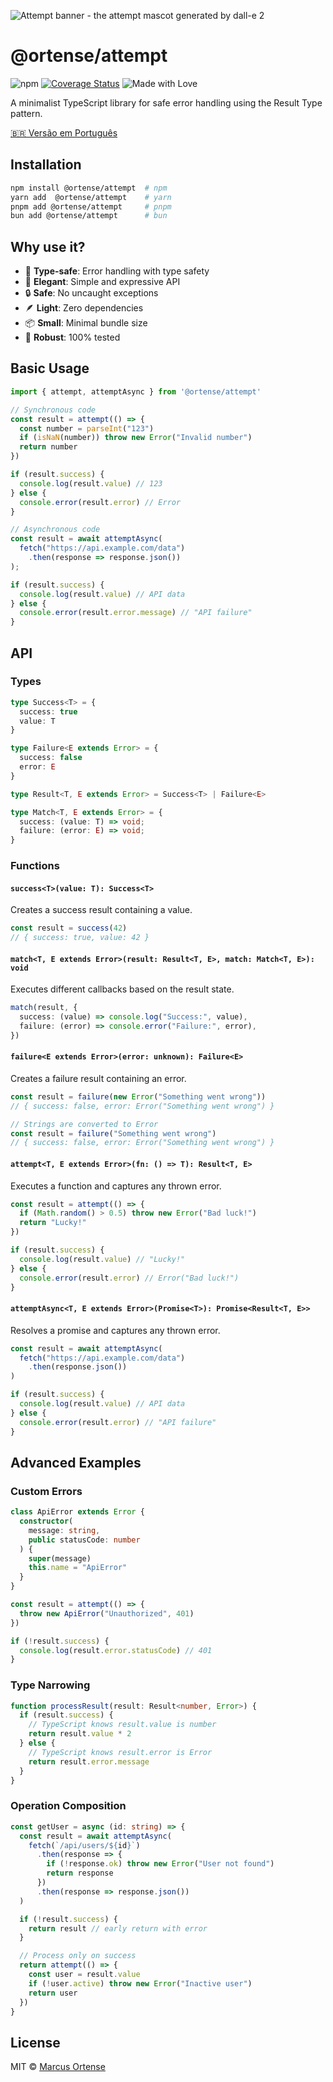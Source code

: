 ![Attempt banner - the attempt mascot generated by dall-e 2](https://raw.githubusercontent.com/ortense/attempt/main/media/mascot.png)

# @ortense/attempt
![npm](https://img.shields.io/npm/v/@ortense/attempt)
[![Coverage Status](https://coveralls.io/repos/github/ortense/attempt/badge.svg)](https://coveralls.io/github/ortense/attempt)
![Made with Love](https://img.shields.io/badge/Made%20with-%E2%9D%A4-red)


A minimalist TypeScript library for safe error handling using the Result Type pattern.

[🇧🇷 Versão em Português](README.pt-br.md)

## Installation

```bash
npm install @ortense/attempt  # npm
yarn add  @ortense/attempt    # yarn
pnpm add @ortense/attempt     # pnpm
bun add @ortense/attempt      # bun
```

## Why use it?

- 🎯 **Type-safe**: Error handling with type safety
- 🎨 **Elegant**: Simple and expressive API
- 🔒 **Safe**: No uncaught exceptions
- 🪶 **Light**: Zero dependencies
- 📦 **Small**: Minimal bundle size
- 💪 **Robust**: 100% tested

## Basic Usage

```typescript
import { attempt, attemptAsync } from '@ortense/attempt'

// Synchronous code
const result = attempt(() => {
  const number = parseInt("123")
  if (isNaN(number)) throw new Error("Invalid number")
  return number
})

if (result.success) {
  console.log(result.value) // 123
} else {
  console.error(result.error) // Error
}

// Asynchronous code
const result = await attemptAsync(
  fetch("https://api.example.com/data")
    .then(response => response.json())
);

if (result.success) {
  console.log(result.value) // API data
} else {
  console.error(result.error.message) // "API failure"
}
```

## API

### Types

```typescript
type Success<T> = {
  success: true
  value: T
}

type Failure<E extends Error> = {
  success: false
  error: E
}

type Result<T, E extends Error> = Success<T> | Failure<E>

type Match<T, E extends Error> = {
  success: (value: T) => void;
  failure: (error: E) => void;
}
```

### Functions

#### `success<T>(value: T): Success<T>`
Creates a success result containing a value.

```typescript
const result = success(42)
// { success: true, value: 42 }
```

#### `match<T, E extends Error>(result: Result<T, E>, match: Match<T, E>): void`
Executes different callbacks based on the result state.

```typescript
match(result, {
  success: (value) => console.log("Success:", value),
  failure: (error) => console.error("Failure:", error),
})
```

#### `failure<E extends Error>(error: unknown): Failure<E>`
Creates a failure result containing an error.

```typescript
const result = failure(new Error("Something went wrong"))
// { success: false, error: Error("Something went wrong") }

// Strings are converted to Error
const result = failure("Something went wrong")
// { success: false, error: Error("Something went wrong") }
```

#### `attempt<T, E extends Error>(fn: () => T): Result<T, E>`
Executes a function and captures any thrown error.

```typescript
const result = attempt(() => {
  if (Math.random() > 0.5) throw new Error("Bad luck!")
  return "Lucky!"
})

if (result.success) {
  console.log(result.value) // "Lucky!"
} else {
  console.error(result.error) // Error("Bad luck!")
}
```

#### `attemptAsync<T, E extends Error>(Promise<T>): Promise<Result<T, E>>`
Resolves a promise and captures any thrown error.

```typescript
const result = await attemptAsync(
  fetch("https://api.example.com/data")
    .then(response.json())
)

if (result.success) {
  console.log(result.value) // API data
} else {
  console.error(result.error) // "API failure"
}
```

## Advanced Examples

### Custom Errors

```typescript
class ApiError extends Error {
  constructor(
    message: string,
    public statusCode: number
  ) {
    super(message)
    this.name = "ApiError"
  }
}

const result = attempt(() => {
  throw new ApiError("Unauthorized", 401)
})

if (!result.success) {
  console.log(result.error.statusCode) // 401
}
```

### Type Narrowing

```typescript
function processResult(result: Result<number, Error>) {
  if (result.success) {
    // TypeScript knows result.value is number
    return result.value * 2
  } else {
    // TypeScript knows result.error is Error
    return result.error.message
  }
}
```

### Operation Composition

```typescript
const getUser = async (id: string) => {
  const result = await attemptAsync(
    fetch(`/api/users/${id}`)
      .then(response => {
        if (!response.ok) throw new Error("User not found")
        return response
      })
      .then(response => response.json())
  )

  if (!result.success) {
    return result // early return with error
  }

  // Process only on success
  return attempt(() => {
    const user = result.value
    if (!user.active) throw new Error("Inactive user")
    return user
  })
}
```

## License

MIT © [Marcus Ortense](https://github.com/ortense)